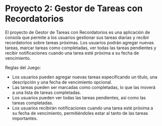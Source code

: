 # Proyecto 2: Gestor de Tareas con Recordatorios
El proyecto de Gestor de Tareas con Recordatorios es una aplicación de consola que permite a los usuarios gestionar sus tareas diarias y recibir recordatorios sobre tareas próximas. Los usuarios podrán agregar nuevas tareas, marcar tareas como completadas, ver todas las tareas pendientes y recibir notificaciones cuando una tarea esté próxima a su fecha de vencimiento.

Reglas del Juego:
- Los usuarios pueden agregar nuevas tareas especificando un título, una descripción y una fecha de vencimiento opcional.
- Las tareas pueden ser marcadas como completadas, lo que las moverá a una lista de tareas completadas.
- Los usuarios pueden ver todas las tareas pendientes, así como las tareas completadas.
- Los usuarios recibirán notificaciones cuando una tarea esté próxima a su fecha de vencimiento, permitiéndoles estar al tanto de las tareas importantes.
